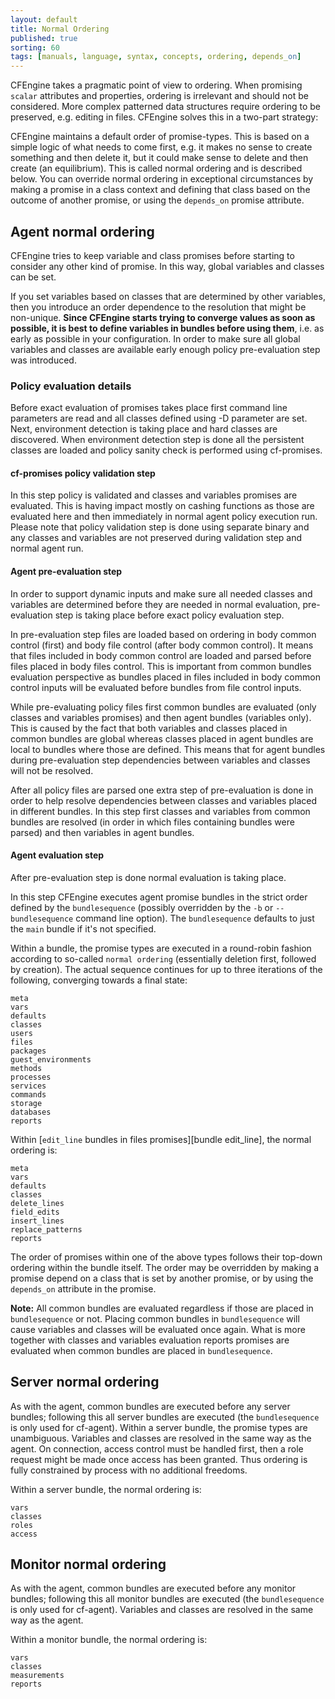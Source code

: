 ```yaml
---
layout: default
title: Normal Ordering
published: true
sorting: 60
tags: [manuals, language, syntax, concepts, ordering, depends_on]
---
```


CFEngine takes a pragmatic point of view to ordering. When promising `scalar`
attributes and properties, ordering is irrelevant and should not be considered.
More complex patterned data structures require ordering to be preserved, e.g.
editing in files. CFEngine solves this in a two-part strategy:

CFEngine maintains a default order of promise-types. This is based on a simple
logic of what needs to come first, e.g. it makes no sense to create something
and then delete it, but it could make sense to delete and then create (an
equilibrium). This is called normal ordering and is described below.
You can override normal ordering in exceptional circumstances by making a
promise in a class context and defining that class based on the outcome of
another promise, or using the `depends_on` promise attribute.

## Agent normal ordering

CFEngine tries to keep variable and class promises before starting to consider
any other kind of promise. In this way, global variables and classes can be set.

If you set variables based on classes that are determined by other variables,
then you introduce an order dependence to the resolution that might be
non-unique. **Since CFEngine starts trying to converge values as soon as
possible, it is best to define variables in bundles before using them**, i.e. as
early as possible in your configuration. In order to make sure all global
variables and classes are available early enough policy pre-evaluation step was
introduced.

### Policy evaluation details

Before exact evaluation of promises takes place first command line
parameters are read and all classes defined using -D parameter are set. Next,
environment detection is taking place and hard classes are discovered.
When environment detection step is done all the persistent classes are 
loaded and policy sanity check is performed using cf-promises.

#### cf-promises policy validation step

In this step policy is validated and classes and variables promises are evaluated. 
This is having impact mostly on cashing functions as those are evaluated here and 
then immediately in normal agent policy execution run. Please note that policy 
validation step is done using separate binary and any classes and variables are 
not preserved during validation step and normal agent run.

#### Agent pre-evaluation step

In order to support dynamic inputs and make sure all needed classes and
variables are determined before they are needed in normal evaluation, pre-evaluation 
step is taking place before exact policy evaluation step.

In pre-evaluation step files are loaded based on ordering in body common 
control (first) and body file control (after body common control). It means that files
included in body common control are loaded and parsed before files placed in body
files control. This is important from common bundles evaluation perspective as
bundles placed in files included in body common control inputs will be evaluated before
bundles from file control inputs.

While pre-evaluating policy files first common bundles are evaluated (only classes and variables
promises) and then agent bundles (variables only). This is caused by the fact that both variables
and classes placed in common bundles are global whereas classes placed in agent bundles are local
to bundles where those are defined. This means that for agent bundles 
during pre-evaluation step dependencies between variables and classes will not be resolved. 
<!---What is more, promises in common bundles are pre-evaluated up to 3 times
in order to resolve variables and classes dependencies.-->

After all policy files are parsed one extra step of pre-evaluation is done
in order to help resolve dependencies between classes and variables placed
in different bundles. In this step first classes and variables from common
bundles are resolved (in order in which files containing bundles were parsed) 
and then variables in agent bundles.

#### Agent evaluation step

After pre-evaluation step is done normal evaluation is taking place.

In this step CFEngine executes agent promise bundles in the strict order defined by the
`bundlesequence` (possibly overridden by the `-b` or `--bundlesequence`
command line option).  The `bundlesequence` defaults to just the `main`
bundle if it's not specified.

Within a bundle, the promise types are executed in a round-robin fashion
according to so-called `normal ordering` (essentially deletion first, followed
by creation). The actual sequence continues for up to three iterations of the
following, converging towards a final state:

    meta
    vars
    defaults
    classes
    users
    files
    packages
    guest_environments
    methods
    processes
    services
    commands
    storage
    databases
    reports

Within [`edit_line` bundles in files promises][bundle edit_line],
the normal ordering is:

    meta
    vars
    defaults
    classes
    delete_lines
    field_edits
    insert_lines
    replace_patterns
    reports

The order of promises within one of the above types follows their top-down
ordering within the bundle itself. The order may be overridden by making a
promise depend on a class that is set by another promise, or by using the
`depends_on` attribute in the promise.

**Note:** All common bundles are evaluated regardless if those are placed 
in `bundlesequence` or not. Placing common bundles in `bundlesequence` will cause
variables and classes will be evaluated once again. What is more together with
classes and variables evaluation reports promises are evaluated when common 
bundles are placed in `bundlesequence`.

## Server normal ordering

As with the agent, common bundles are executed before any server bundles;
following this all server bundles are executed (the `bundlesequence` is only
used for cf-agent). Within a server bundle, the promise types are unambiguous.
Variables and classes are resolved in the same way as the agent. On
connection, access control must be handled first, then a role request might be
made once access has been granted. Thus ordering is fully constrained by
process with no additional freedoms.

Within a server bundle, the normal ordering is:

    vars
    classes
    roles
    access
    
## Monitor normal ordering

As with the agent, common bundles are executed before any monitor bundles;
following this all monitor bundles are executed (the `bundlesequence` is only
used for cf-agent). Variables and classes are resolved in the same way as the
agent.

Within a monitor bundle, the normal ordering is:

    vars
    classes
    measurements
    reports

<!---
### Knowledge normal ordering

As with the agent, common bundles are executed before any knowledge bundles; following this all knowledge bundles are executed (the bundlesequence is only used for cf-agent). Variables and classes are resolved in the same way as the agent.

Within a knowledge bundle, the normal ordering is:

    vars
    classes
    topics
    occurrences
    inferences
    reports
-->
